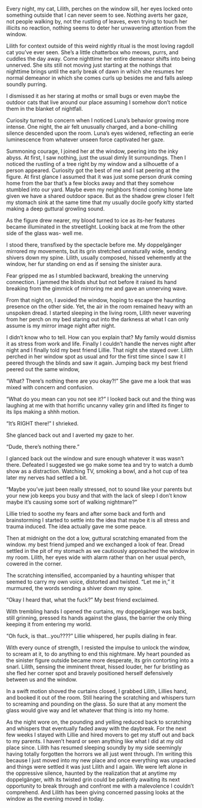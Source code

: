 Every night, my cat, Lilith, perches on the window sill, her eyes locked onto something outside that I can never seem to see. Nothing averts her gaze, not people walking by, not the rustling of leaves, even trying to touch her illicits no reaction, nothing seems to deter her unwavering attention from the window.

Lilith for context outside of this weird nightly ritual is the most loving ragdoll cat you’ve ever seen. She’s a little chatterbox who meows, purrs, and cuddles the day away. Come nighttime her entire demeanor shifts into being unnerved. She sits still not moving just starting at the nothings that nighttime brings until the early break of dawn in which she resumes her normal demeanor in which she comes curls up besides me and falls asleep soundly purring. 

I dismissed it as her staring at moths or small bugs or even maybe the outdoor cats that live around our place assuming I somehow don’t notice them in the blanket of nightfall. 

Curiosity turned to concern when I noticed Luna’s behavior growing more intense. One night, the air felt unusually charged, and a bone-chilling silence descended upon the room. Luna’s eyes widened, reflecting an eerie luminescence from whatever unseen force captivated her gaze.

Summoning courage, I joined her at the window, peering into the inky abyss. At first, I saw nothing, just the usual dimly lit surroundings. Then I noticed the rustling of a tree right by my window and a silhouette of a person appeared. Curiosity got the best of me and I sat peering at the figure. At first glance I assumed that it was just some person drunk coming home from the bar that’s a few blocks away and that they somehow stumbled into our yard. Maybe even my neighbors friend coming home late given we have a shared outdoor space. But as the shadow grew closer I felt my stomach sink at the same time that my usually docile goofy kitty started making a deep guttural growling sound. 

As the figure drew nearer, my blood turned to ice as its-her features became illuminated in the streetlight. Looking back at me from the other side of the glass was- well me. 

I stood there, transfixed by the spectacle before me. My doppelgänger mirrored my movements, but its grin stretched unnaturally wide, sending shivers down my spine. Lilith, usually composed, hissed vehemently at the window, her fur standing on end as if sensing the sinister aura.

Fear gripped me as I stumbled backward, breaking the unnerving connection. I jammed the blinds shut but not before it raised its hand breaking from the gimmick of mirroring me and gave an unnerving wave.

From that night on, I avoided the window, hoping to escape the haunting presence on the other side. Yet, the air in the room remained heavy with an unspoken dread. I started sleeping in the living room, Lilith never wavering from her perch on my bed staring out into the darkness at what I can only assume is my mirror image night after night. 

I didn’t know who to tell. How can you explain that? My family would dismiss it as stress from work and life. Finally I couldn’t handle the nerves night after night and I finally told my best friend Lillie. That night she stayed over. Lilith perched in her window spot as usual and for the first time since I saw it I peered through the blinds and saw it again. Jumping back my best friend peered out the same window, 

“What? There’s nothing there are you okay?!” 
She gave me a look that was mixed with concern and confusion. 

“What do you mean can you not see it?” 
I looked back out and the thing was laughing at me with that horrific uncanny valley grin and lifted its finger to its lips making a shhh motion. 

“It’s RIGHT there!” I shrieked.

She glanced back out and I averted my gaze to her. 

“Dude, there’s nothing there.” 

I glanced back out the window and sure enough whatever it was wasn’t there. Defeated I suggested we go make some tea and try to watch a dumb show as a distraction. Watching TV, smoking a bowl, and a hot cup of tea later my nerves had settled a bit.

“Maybe you’ve just been really stressed, not to sound like your parents but your new job keeps you busy and that with the lack of sleep I don’t know maybe it’s causing some sort of walking nightmare?” 

Lillie tried to soothe my fears and after some back and forth and brainstorming I started to settle into the idea that maybe it is all stress and trauma induced. The idea actually gave me some peace. 

Then at midnight on the dot a low, guttural scratching emanated from the window. my best friend jumped and we exchanged a look of fear. Dread settled in the pit of my stomach as we cautiously approached the window in my room. Lilith, her eyes wide with alarm rather than on her usual perch, cowered in the corner.

The scratching intensified, accompanied by a haunting whisper that seemed to carry my own voice, distorted and twisted. “Let me in,” it murmured, the words sending a shiver down my spine. 

“Okay I heard that, what the fuck?” My best friend exclaimed.

With trembling hands I opened the curtains, my doppelgänger was back, still grinning, pressed its hands against the glass, the barrier the only thing keeping it from entering my world.

“Oh fuck, is that…you????” 
Lillie whispered, her pupils dialing in fear.


With every ounce of strength, I resisted the impulse to unlock the window, to scream at it, to do anything to end this nightmare. My heart pounded as the sinister figure outside became more desperate, its grin contorting into a snarl. Lilith, sensing the imminent threat, hissed louder, her fur bristling as she fled her corner spot and bravely positioned herself defensively between us and the window.

In a swift motion shoved the curtains closed, I grabbed Lilith, Lillies hand, and booked it out of the room. Still hearing the scratching and whispers turn to screaming and pounding on the glass. So sure that at any moment the glass would give way and let whatever that thing is into my home. 

As the night wore on, the pounding and yelling reduced back to scratching and whispers that eventually faded away with the daybreak. For the next few weeks I stayed with Lillie and hired movers to get my stuff out and back to my parents. I haven’t heard or seen anything like what I did at my old place since. Lilith has resumed sleeping soundly by my side seemingly having totally forgotten the horrors we all just went through. I’m writing this because I just moved into my new place and once everything was unpacked and things were settled it was just Lilith and I again. We were left alone in the oppressive silence, haunted by the realization that at anytime my doppelgänger, with its twisted grin could be patiently awaiting its next opportunity to break through and confront me with a malevolence I couldn’t comprehend. 
And Lilith has been giving concerned passing looks at the window as the evening moved in today.